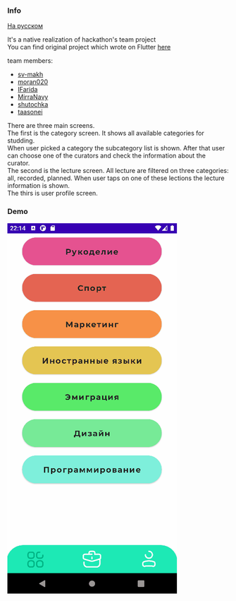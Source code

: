 ### Info

[На русском](https://github.com/taasonei/education_platform/blob/master/README_ru.md)

It's a native realization of hackathon's team project  
You can find original project which wrote on Flutter [here](https://github.com/sv-makh/team15)

team members:
- [sv-makh](https://github.com/sv-makh)
- [moran020](https://github.com/moran020)
- [IFarida](https://github.com/IFarida)
- [MirraNavy](https://github.com/MirraNavy)
- [shutochka](https://github.com/shutochka)
- [taasonei](https://github.com/taasonei)


There are three main screens.  
The first is the category screen. It shows all available categories for studding.  
When user picked a category the subcategory list is shown. After that user can choose one of the curators and check the information about the curator.  
The second is the lecture screen. All lecture are filtered on three categories: all, recorded, planned. When user taps on one of these lections the lecture information is shown.  
The thirs is user profile screen.

### Demo

![](https://github.com/taasonei/education_platform/blob/master/demo/demo.gif)
